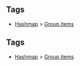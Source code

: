 
## Tags

* [Hashmap](/README.md#Hashmap) > [Group items](/README.md#Hashmap-Group_items)

## Tags

* [Hashmap](/README.md#Hashmap) > [Group items](/README.md#Hashmap-Group_items)
